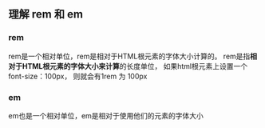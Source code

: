 ## 理解 rem 和 em
### rem
rem是一个相对单位，rem是相对于HTML根元素的字体大小计算的。
rem是指**相对于HTML根元素的字体大小来计算**的长度单位，
如果html根元素上设置一个font-size：100px，
则就会有1rem 为 100px

### em
em也是一个相对单位，em是相对于使用他们的元素的字体大小
